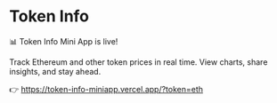 # Token Info
📊 Token Info Mini App is live!

Track Ethereum and other token prices in real time. View charts, share insights, and stay ahead.

👉 https://token-info-miniapp.vercel.app/?token=eth
